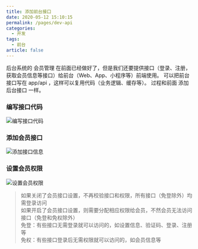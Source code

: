 ```yaml
---
title: 添加前台接口
date: 2020-05-12 15:10:15
permalink: /pages/dev-api
categories: 
  - 开发
tags: 
  - 前台
article: false
---
```


后台系统的 会员管理 在前面已经做好了，但是我们还要提供接口（登录、注册，获取会员信息等接口）给前台（Web、App、小程序等）前端使用。
可以把前台接口写在 app/api ，这样可以复用代码（业务逻辑、缓存等）。
过程和前面 添加后台接口 一样。

### 编写接口代码

<img :src="$withBase('/img/dev/indexapi.jpg')" alt="编写接口代码">

### 添加会员接口

<img :src="$withBase('/img/dev/indexapirule.jpg')" alt="添加接口信息">

### 设置会员权限

<img :src="$withBase('/img/dev/indexapiunauth.jpg')" alt="设置会员权限">

> 如果关闭了会员接口设置，不再校验接口和权限，所有接口（免登除外）均需登录访问  
> 如果开启了会员接口设置，则需要分配相应权限给会员，不然会员无法访问接口（免登和免权除外）  
> 免登：有些接口无需登录就可以访问的，如设置信息、验证码、登录、注册等  
> 免权：有些接口登录后无需权限就可以访问的，如会员信息等  

